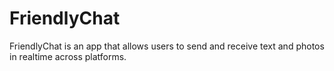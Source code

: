 # FriendlyChat
FriendlyChat is an app that allows users to send and receive text and photos in realtime across platforms.

